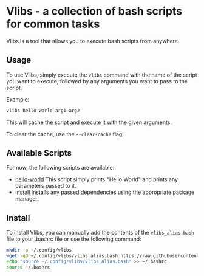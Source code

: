 # Vlibs - a collection of bash scripts for common tasks

Vlibs is a tool that allows you to execute bash scripts from anywhere.

## Usage

To use Vlibs, simply execute the `vlibs` command with the name of the script you want to execute, followed by any arguments you want to pass to the script.

Example:

```bash
vlibs hello-world arg1 arg2
```

This will cache the script and execute it with the given arguments.

To clear the cache, use the `--clear-cache` flag:

## Available Scripts

For now, the following scripts are available:

- [hello-world](lib/hello-world/hello-world.bash)
 This script simply prints "Hello World" and prints any parameters passed to it.
- [install](lib/install/install.bash) Installs any passed dependencies using the appropriate package manager.

## Install

To install Vlibs, you can manually add the contents of the `vlibs_alias.bash` file to your .bashrc file
or use the following command:

```bash
mkdir -p ~/.config/vlibs
wget -qO ~/.config/vlibs/vlibs_alias.bash https://raw.githubusercontent.com/Vladastos/vlibs/main/vlibs_alias.bash
echo "source ~/.config/vlibs/vlibs_alias.bash" >> ~/.bashrc
source ~/.bashrc
```
